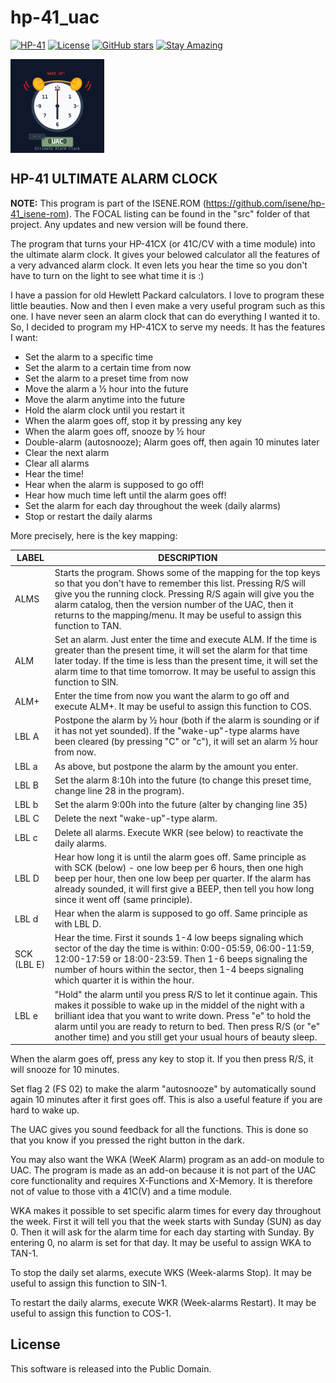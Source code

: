 # hp-41_uac

[![HP-41](https://img.shields.io/badge/HP--41-Calculator-orange)](https://en.wikipedia.org/wiki/HP-41C)
[![License](https://img.shields.io/badge/License-Public%20Domain-brightgreen.svg)](https://unlicense.org/)
[![GitHub stars](https://img.shields.io/github/stars/isene/hp-41_uac.svg)](https://github.com/isene/hp-41_uac/stargazers)
[![Stay Amazing](https://img.shields.io/badge/Stay-Amazing-blue.svg)](https://isene.org)

<img src="img/uac_logo.svg" align="left" width="150" height="150" alt="Ultimate Alarm Clock Logo">
<br clear="left"/>

## HP-41 ULTIMATE ALARM CLOCK

**NOTE:** This program is part of the ISENE.ROM (https://github.com/isene/hp-41_isene-rom). The FOCAL listing can be found in the "src" folder of that project. Any updates and new version will be found there.

The program that turns your HP-41CX (or 41C/CV with a time module) into
the ultimate alarm clock. It gives your belowed calculator all the
features of a very advanced alarm clock. It even lets you hear the time so
you don't have to turn on the light to see what time it is :)

I have a passion for old Hewlett Packard calculators. I love to program
these little beauties. Now and then I even make a very useful program
such as this one. I have never seen an alarm clock that can do everything
I wanted it to. So, I decided to program my HP-41CX to serve my needs. It
has the features I want:

* Set the alarm to a specific time
* Set the alarm to a certain time from now
* Set the alarm to a preset time from now
* Move the alarm a ½ hour into the future
* Move the alarm anytime into the future
* Hold the alarm clock until you restart it
* When the alarm goes off, stop it by pressing any key
* When the alarm goes off, snooze by ½ hour
* Double-alarm (autosnooze); Alarm goes off, then again 10 minutes later
* Clear the next alarm
* Clear all alarms
* Hear the time!
* Hear when the alarm is supposed to go off!
* Hear how much time left until the alarm goes off!
* Set the alarm for each day throughout the week (daily alarms)
* Stop or restart the daily alarms

More precisely, here is the key mapping:

LABEL  |DESCRIPTION
-------|-----------
ALMS   |Starts the program. Shows some of the mapping for the top keys so that you don't have to remember this list.  Pressing R/S will give you the running clock. Pressing R/S again will give you the alarm catalog, then the version number of the UAC, then it returns to the mapping/menu. It may be useful to assign this function to TAN.
ALM    |Set an alarm. Just enter the time and execute ALM. If the time is greater than the present time, it will set the alarm for that time later today. If the time is less than the present time, it will set the alarm time to that time tomorrow. It may be useful to assign this function to SIN.
ALM+   |Enter the time from now you want the alarm to go off and execute ALM+. It may be useful to assign this function to COS.
LBL A  |Postpone the alarm by ½ hour (both if the alarm is sounding or if it has not yet sounded). If the "wake-up"-type alarms have been cleared (by pressing "C" or "c"), it will set an alarm ½ hour from now.
LBL a  |As above, but postpone the alarm by the amount you enter.
LBL B  |Set the alarm 8:10h into the future (to change this preset time, change line 28 in the program).
LBL b  |Set the alarm 9:00h into the future (alter by changing line 35)
LBL C  |Delete the next "wake-up"-type alarm.
LBL c  |Delete all alarms. Execute WKR (see below) to reactivate the daily alarms.
LBL D  |Hear how long it is until the alarm goes off. Same principle as with SCK (below) - one low beep per 6 hours, then one high beep per hour, then one low beep per quarter. If the alarm has already sounded, it will first give a BEEP, then tell you how long since it went off (same principle).
LBL d  |Hear when the alarm is supposed to go off. Same principle as with LBL D.
SCK (LBL E)   |Hear the time. First it sounds 1-4 low beeps signaling which sector of the day the time is within: 0:00-05:59, 06:00-11:59, 12:00-17:59 or 18:00-23:59. Then 1-6 beeps signaling the number of hours within the sector, then 1-4 beeps signaling which quarter it is within the hour.
LBL e  |"Hold" the alarm until you press R/S to let it continue again.  This makes it possible to wake up in the middel of the night with a brilliant idea that you want to write down. Press "e" to hold the alarm until you are ready to return to bed. Then press R/S (or "e" another time) and you still get your usual hours of beauty sleep.

When the alarm goes off, press any key to stop it. If you then press R/S,
it will snooze for 10 minutes.

Set flag 2 (FS 02) to make the alarm "autosnooze" by automatically sound
again 10 minutes after it first goes off. This is also a useful feature if
you are hard to wake up.

The UAC gives you sound feedback for all the functions. This is done so
that you know if you pressed the right button in the dark.

You may also want the WKA (WeeK Alarm) program as an add-on module to UAC.
The program is made as an add-on because it is not part of the UAC core
functionality and requires X-Functions and X-Memory. It is therefore not
of value to those vith a 41C(V) and a time module.

WKA makes it possible to set specific alarm times for every day throughout
the week. First it will tell you that the week starts with Sunday (SUN) as
day 0. Then it will ask for the alarm time for each day starting with
Sunday. By entering 0, no alarm is set for that day. It may be useful to
assign WKA to TAN-1.

To stop the daily set alarms, execute WKS (Week-alarms Stop). It may be
useful to assign this function to SIN-1.

To restart the daily alarms, execute WKR (Week-alarms Restart). It may be
useful to assign this function to COS-1.

## License
This software is released into the Public Domain.
